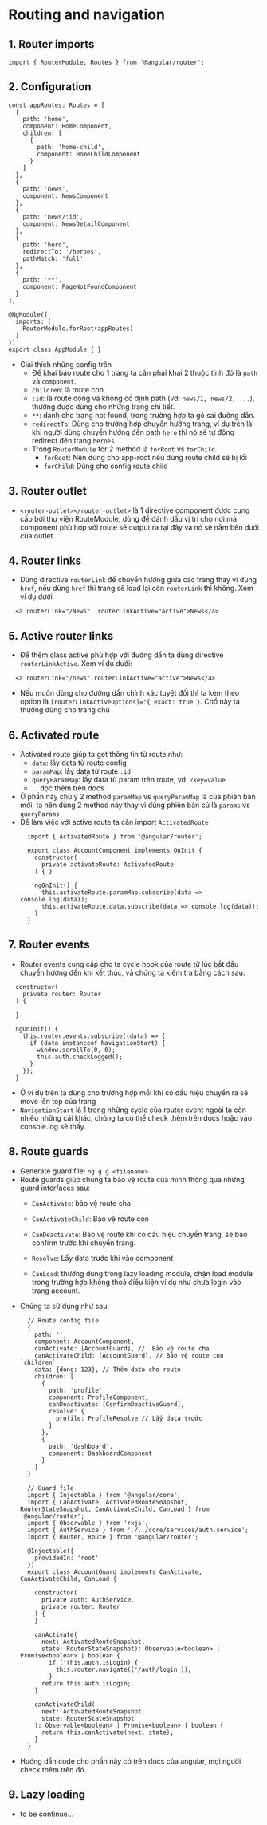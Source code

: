 # Routing and navigation
## 1. Router imports
```
import { RouterModule, Routes } from '@angular/router';
```

## 2. Configuration
```
const appRoutes: Routes = [
  { 
    path: 'home',
    component: HomeComponent,
    children: [
      {
        path: 'home-child',
        component: HomeChildComponent
      }
    ]
  },
  { 
    path: 'news',
    component: NewsComponent
  },
  { 
    path: 'news/:id',
    component: NewsDetailComponent
  },
  { 
    path: 'hero',
    redirectTo: '/heroes',
    pathMatch: 'full'
  },
  { 
    path: '**', 
    component: PageNotFoundComponent
  }
];

@NgModule({
  imports: [
    RouterModule.forRoot(appRoutes)
  ]
})
export class AppModule { }
```
* Giải thích những config trên
  - Để khai báo route cho 1 trang ta cần phải khai 2 thuộc tính đó là `path` và `component`.
  - `children`: là route con
  - `:id`: là route động và không cố định path (vd: `news/1, news/2, ...`), thường được dùng cho những trang chi tiết.
  - `**`: dành cho trang not found, trong trường hợp ta gỏ sai đường dẩn.
  - `redirectTo`: Dùng cho trường hợp chuyển hướng trang, ví dụ trên là khi người dùng chuyển hướng đến path `hero` thì nó sẽ tự động redirect đên trang `heroes`
  - Trong `RouterModule` for 2 method là `forRoot` vs `forChild`
    + `forRoot`: Nên dùng cho app-root nếu dùng route child sẽ bị lổi
    + `forChild`: Dùng cho config route child

## 3. Router outlet
  - `<router-outlet></router-outlet>` là 1 directive component được cung cấp bởi thư viện RouteModule, dùng để đánh dấu vị trí cho nơi mà component phù hợp với route sẽ output ra tại đây và nó sẽ nằm bên dưới của outlet.

## 4. Router links
  - Dùng directive `routerLink` để chuyển hướng giữa các trang thay vì dùng `href`, nếu dùng `href` thì trang sẽ load lại còn `routerLink` thì không. Xem ví dụ dưới
  ```
    <a routerLink="/News"  routerLinkActive="active">News</a>
  ```
## 5. Active router links
  - Để thêm class active phù hợp với đường dẩn ta dùng directive `routerLinkActive`. Xem ví dụ dưới:
  ```
    <a routerLink="/news" routerLinkActive="active">News</a>
  ```
  - Nếu muốn dùng cho đường dẩn chính xác tuyệt đối thì ta kèm theo option là `[routerLinkActiveOptions]="{ exact: true }`. Chổ này ta thường dùng cho trang chủ

## 6. Activated route
  - Activated route giúp ta get thông tin từ route như:
    + `data`: lấy data từ route config
    + `paramMap`: lấy data từ route `:id`
    + `queryParamMap`: lấy data từ param trên route, vd: `?key=value`
    + ... đọc thêm trên docs
  - Ở phần này chú ý 2 method `paramMap` vs `queryParamMap` là của phiên bản mới, ta nên dùng 2 method này thay vì dùng phiên bản củ là `params` vs `queryParams`
  - Để làm việc với active route ta cần import `ActivatedRoute`
    ```
      import { ActivatedRoute } from '@angular/router';
      ...
      export class AccountComponent implements OnInit {
        constructor(
          private activateRoute: ActivatedRoute
        ) { }

        ngOnInit() {
          this.activateRoute.paramMap.subscribe(data => console.log(data));
          this.activateRoute.data.subscribe(data => console.log(data));
        }
      }
    ```

## 7. Router events
  - Router events cung cấp cho ta cycle hook của route từ lúc bắt đầu chuyển hướng đến khi kết thúc, và chúng ta kiêm tra bằng cách sau:
  ```
    constructor(
      private router: Router
    ) {

    }

    ngOnInit() {
      this.router.events.subscribe((data) => {
        if (data instanceof NavigationStart) {
          window.scrollTo(0, 0);
          this.auth.checkLogged();
        }
      });
    }
  ```
  - Ở ví dụ trên ta dùng cho trường hợp mổi khi có dấu hiệu chuyển ra sẽ move lên top của trang
  - `NavigationStart` là 1 trong những cycle của router event ngoài ta còn nhiều những cái khác, chúng ta có thể check thêm trên docs hoặc vào console.log sẽ thấy.

## 8. Route guards
  - Generate guard file: `ng g g <filename>`
  - Route guards giúp chúng ta bảo vệ route của mình thông qua những guard interfaces sau:
    + `CanActivate`: bảo vệ route cha

    +  `CanActivateChild`: Bảo vệ route con

    +  `CanDeactivate`: Bảo vệ route khi có dấu hiệu chuyển trang, sẽ báo confirm trước khi chuyển trang.

    +  `Resolve`: Lấy data trước khi vào component 

    +  `CanLoad`: thường dùng trong lazy loading module, chặn load module trong trường hợp không thoả điều kiện ví dụ như chưa login vào trang account.
  - Chúng ta sử dụng như sau:
    ```
      // Route config file
      {
        path: '',
        component: AccountComponent,
        canActivate: [AccountGuard], //  Bảo vệ route cha
        canActivateChild: [AccountGuard], // Bảo vệ route con `children`
        data: {dong: 123}, // Thêm data cho route
        children: [
          {
            path: 'profile',
            component: ProfileComponent,
            canDeactivate: [ConfirmDeactiveGuard],
            resolve: {
              profile: ProfileResolve // Lấy data trước
            }
          },
          {
            path: 'dashboard',
            component: DashboardComponent
          }
        ]
      }

      // Guard file
      import { Injectable } from '@angular/core';
      import { CanActivate, ActivatedRouteSnapshot, RouterStateSnapshot, CanActivateChild, CanLoad } from '@angular/router';
      import { Observable } from 'rxjs';
      import { AuthService } from './../core/services/auth.service';
      import { Router, Route } from '@angular/router';

      @Injectable({
        providedIn: 'root'
      })
      export class AccountGuard implements CanActivate, CanActivateChild, CanLoad {

        constructor(
          private auth: AuthService,
          private router: Router
        ) {
        }

        canActivate(
          next: ActivatedRouteSnapshot,
          state: RouterStateSnapshot): Observable<boolean> | Promise<boolean> | boolean {
            if (!this.auth.isLogin) {
              this.router.navigate(['/auth/login']);
            }
          return this.auth.isLogin;
        }

        canActivateChild(
          next: ActivatedRouteSnapshot,
          state: RouterStateSnapshot
        ): Observable<boolean> | Promise<boolean> | boolean {
          return this.canActivate(next, state);
        }
      }
    ```
  - Hướng dẩn code cho phần này có trên docs của angular, mọi người check thêm trên đó.

## 9. Lazy loading
  - to be continue...

